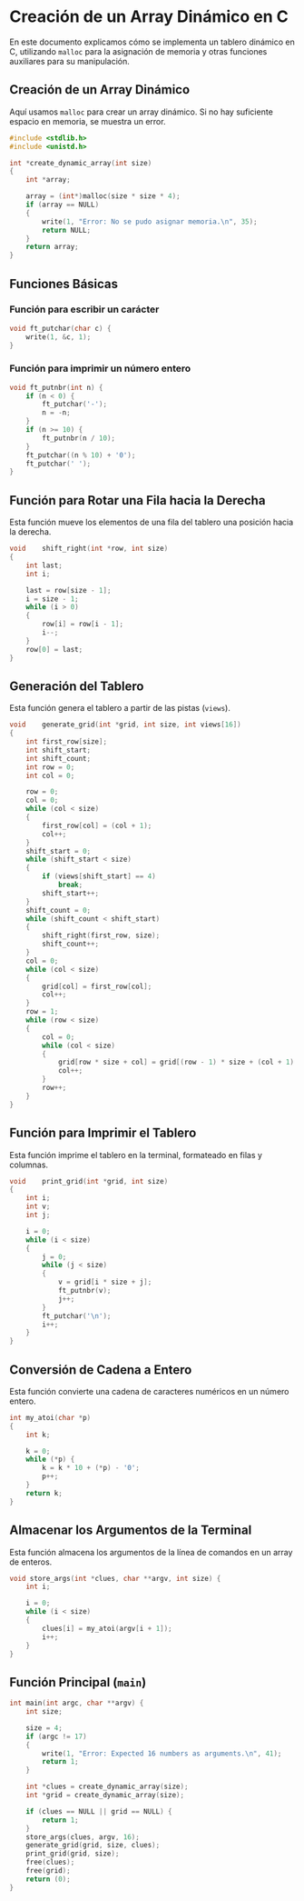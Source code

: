 # Creación de un Array Dinámico en C

En este documento explicamos cómo se implementa un tablero dinámico en C, utilizando `malloc` para la asignación de memoria y otras funciones auxiliares para su manipulación.

## Creación de un Array Dinámico

Aquí usamos `malloc` para crear un array dinámico. Si no hay suficiente espacio en memoria, se muestra un error.

```c
#include <stdlib.h>
#include <unistd.h>

int	*create_dynamic_array(int size)
{
	int	*array;

	array = (int*)malloc(size * size * 4);
	if (array == NULL)
	{
		write(1, "Error: No se pudo asignar memoria.\n", 35);
		return NULL;
	}
	return array;
}
```

## Funciones Básicas

### Función para escribir un carácter

```c
void ft_putchar(char c) {
    write(1, &c, 1);
}
```

### Función para imprimir un número entero

```c
void ft_putnbr(int n) {
    if (n < 0) {
        ft_putchar('-');
        n = -n;
    }
    if (n >= 10) {
        ft_putnbr(n / 10);
    }
    ft_putchar((n % 10) + '0');
    ft_putchar(' ');
}
```

## Función para Rotar una Fila hacia la Derecha

Esta función mueve los elementos de una fila del tablero una posición hacia la derecha.

```c
void	shift_right(int *row, int size)
{
	int last;
	int i;

	last = row[size - 1];
	i = size - 1;
	while (i > 0)
	{
		row[i] = row[i - 1];
		i--;
	}
	row[0] = last;
}
```

## Generación del Tablero

Esta función genera el tablero a partir de las pistas (`views`).

```c
void	generate_grid(int *grid, int size, int views[16])
{
	int	first_row[size];
	int	shift_start;
	int	shift_count;
	int	row = 0; 
	int col = 0;

	row = 0;
	col = 0;
	while (col < size)
	{
		first_row[col] = (col + 1);
		col++;
	}
	shift_start = 0;
	while (shift_start < size)
	{
		if (views[shift_start] == 4)
			break;
		shift_start++;
	}
	shift_count = 0;
	while (shift_count < shift_start)
	{
		shift_right(first_row, size);
		shift_count++;
	}
	col = 0;
	while (col < size)
	{
		grid[col] = first_row[col];
		col++;
	}
	row = 1;
	while (row < size)
	{
		col = 0;
		while (col < size)
		{
			grid[row * size + col] = grid[(row - 1) * size + (col + 1) % size];
			col++;
		}
		row++;
	}
}
```

## Función para Imprimir el Tablero

Esta función imprime el tablero en la terminal, formateado en filas y columnas.

```c
void	print_grid(int *grid, int size) 
{
	int	i;
	int	v;
	int	j;

	i = 0;
	while (i < size)
	{
		j = 0;
		while (j < size)
		{
			v = grid[i * size + j];
			ft_putnbr(v);
			j++;
		}
		ft_putchar('\n');
		i++;
	}
}
```

## Conversión de Cadena a Entero

Esta función convierte una cadena de caracteres numéricos en un número entero.

```c
int my_atoi(char *p)
{
	int k;

	k = 0;
	while (*p) {
		k = k * 10 + (*p) - '0';
		p++;
	}
	return k;
}
```

## Almacenar los Argumentos de la Terminal

Esta función almacena los argumentos de la línea de comandos en un array de enteros.

```c
void store_args(int *clues, char **argv, int size) {
	int i;

	i = 0;
	while (i < size) 
    {
		clues[i] = my_atoi(argv[i + 1]);
		i++;
	}
}
```

## Función Principal (`main`)

```c
int main(int argc, char **argv) {
	int size;

	size = 4;
	if (argc != 17) 
    {
		write(1, "Error: Expected 16 numbers as arguments.\n", 41);
		return 1;
	}

	int *clues = create_dynamic_array(size);
	int *grid = create_dynamic_array(size);

	if (clues == NULL || grid == NULL) {
		return 1;
	}
	store_args(clues, argv, 16);
	generate_grid(grid, size, clues);
	print_grid(grid, size);
	free(clues);
	free(grid);
	return (0);
}
```


